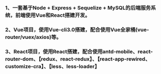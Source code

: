 ### 1、一套基于Node + Express + Sequelize + MySQL的后端服务系统，前端使用Vue和React搭建开发。

### 2、Vue项目，使用Vue-cli3.0搭建，配合使用Vue全家桶(vue-router/vuex/axios)等。

### 3、React项目，使用React搭建，配合使用antd-mobile、react-router-dom、【redux、react-redux】、【react-app-rewired、customize-cra】、【less、less-loader】
